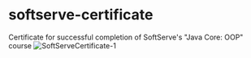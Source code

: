 # softserve-certificate
Certificate for successful completion of SoftServe's "Java Core: OOP" course
![SoftServeCertificate-1](https://user-images.githubusercontent.com/54890382/189976038-40c959ce-93b8-430f-ba80-dec9b02f5d83.png)
